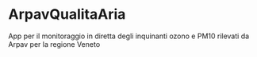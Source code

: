 ArpavQualitaAria
================

App per il monitoraggio in diretta degli inquinanti ozono e PM10 rilevati da Arpav per la regione Veneto
